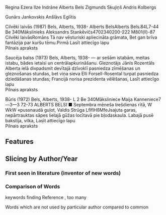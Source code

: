 Regina Ezera
Ilze Indrāne
Alberts Bels
Zigmunds Skujiņš
Andris Kolbergs

Gunārs Jankovskis
Anšlāvs Eglītis

	
Cilvēki laivās (1987)
Bels, Alberts, 1938-
Alberts BelsAlberts Bels.84L7-44 Be 340Mākslinieks Aleksandrs Stankēvičs4702340200-222 M801(ll)-87 Cilvēki laivāsRomāns Tā nav vēsturiski apliecināta grāmata, Bet gan brīva fantāzija par kuršu tēmu.Pirmā
Lasīt attiecīgo lapu	
    Pilnais apraksts
	
Saucēja balss (1973)
Bels, Alberts, 1938-
— ar sešām istabām, meitas istabu, bādes ietaisi un centrālapkurināšanu. Gleznotājs Jānis Rozentāls Alberta ielā divpadsmit devītajā dzīvoklī pasniedza zīmēšanas un gleznošanas stundas, bet viņa sieva Elli Forsell-Rosental turpat pasniedza dziedāšanas stundas; Francijā norisa prezidenta vēlēšanas,
Lasīt attiecīgo lapu	
    Pilnais apraksts
	
Būris (1972)
Bels, Alberts, 1938-
L 2 Be 340Māksliniece Maija Kanneniece7—3—3 72-73 ALBERTS BELSI ■ Septembra mēneša trešdienas rītā, W WkW «pussnaudā guļot, Valdis Strūga LflflHßMfeJsajuta garas, nepārtrauktas sāpes lielajā gūžas locītavā pie bļodaskaula. Labajā pusē bakstīja, vilka,
Lasīt attiecīgo lapu	
    Pilnais apraksts



## Features

## Slicing by Author/Year

### First seen in literature (inventor of new words)

### Comparison of Words

keywords finding
Reference , too many

Words which are not used by particular author compared to common

